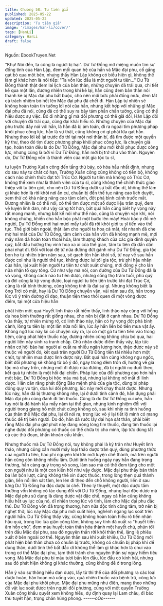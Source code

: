 ```yaml
---
title: Chương 58: Tu tiên giả
published: 2025-05-22
updated: 2025-05-22
description: 'Tu tiên giả'
image: '/images/han-li/cover/'
tags: [HanLi]
category: HanLi
draft: false
---
```


Nguồn: EbookTruyen.Net

"Khụ! Nói đến, ta cũng là người bị hại".
Dư Tử Đồng mở miệng muốn tìm sự đồng tình của Hàn Lập, đem
mối quan hệ của hắn và Mặc đại phu, cố gắng gạt bỏ qua một
bên, nhưng thấy Hàn Lập không có biểu hiện gì, không thể làm gì
khác hơn là nói tiếp:
"Ta vốn lúc đầu là một người tu tiên…"
Dư Tử Đồng thành thật đem lai lịch của bản thân, những chuyện
đã trải qua, chi tiết kể qua một lần, đương nhiên trong khi kẻ lại,
hắn cũng đem bản thân nói thành kẻ bị Mặc đại phu bắt buộc, cho
nên mới bức phải đồng mưu, đem tất cả trách nhiệm bỏ hết lên
Mặc đại phu đã chết đi.
Hàn Lập tự nhiên sẽ không hoàn toàn tin tưởng lời nói của hắn,
nhưng kết hợp với những gì Mặc đại phu đã nói, cũng đã có thể
suy ra bảy tám phần chân tướng, cũng có thể hiểu được sự việc.
Bỏ đi những gì mà đối phương có thể giả dối, Hàn Lập đối với
chuyện đã trải qua, cũng đại khái hiểu rõ.
Những chuyện của Mặc đại phu trước đây nói với hắn, là hắn đã
bị ám toán, đi ra ngoài tìm phương pháp khôi phục công lực, hẳn
là sự thật, cũng không có gì phải lừa gạt hắn.
Nhưng theo lời kể lại trước đó thì tại một nơi thần bí, đã tìm được
một quyển kỳ thư, theo đó tìm được phương pháp khôi phục công
lực, là chuyện giả tạo, hoàn toàn đều là do Dư Tử Đồng, Mặc đại
phu mới khôi phục được công lực, nhưng cũng là bởi vì Dư Tử
Đồng, hắn mới bị trớ chú vào thân.
Nguyên do, Dư Tử Đồng vốn là thành viên của một gia tộc tu sĩ,

tu luyện Trường Xuân công đến tầng thứ bảy, có hỏa hầu nhất
định, nhưng do sau này tư chất có hạn, Trường Xuân công cũng
không có tiến bộ, không cách nào chính thức đạt tới Trúc Cơ.
Người tu tiên mà không có Trúc Cơ, không thể xem như là thành
viên của tu sĩ, cũng không thể chính thức giao thiệp với tu tiên
giới, cho nên Dư Tử Đồng dưới sự bất đắc dĩ, không thể làm gì
khác hơn là rời khỏi nơi ẩn cư, chuẩn bị đến thế tục nâng cao lịch
duyệt, xem thử có khả năng nâng cao tâm cảnh, đột phá bình
cảnh trước mắt.
Đương nhiên là có thể nói, có thể tìm được một số dược liệu trân
quý, đem về luyện linh đan, như vậy càng tốt hơn, bất quá hắn
cũng biết hy vọng này rất mong manh, nhưng bất kể nói như thế
nào, cũng là chuyện vận khí, nói không chừng, khiến cho hắn bộc
phát một bước lên mây!
Hoài bão ý đồ mê người, Dư Tử Đồng mới hai mươi mấy tuổi đã
rời khỏi giới tu sĩ tiến vào thế tục.
Thế giới bên ngoài, thật làm cho người ta hoa cả mắt, rất nhanh
đã che mờ hai mắt của Dư Tử Đồng, tâm cảnh của hắn vốn đã
không mạnh mẽ, mới mấy năm đã hoàn toàn thoái hóa, làm
thượng khách của các gia đình quyền quý, bắt đầu hưởng thụ
vinh hoa xa xỉ của thế gian, tâm tu tiên đã dần dần phai nhạt đi.
Đối với loại đệ tử nửa đường đứt gánh như Dư Tử Đồng, gia tộc
bọn họ tự nhiên trăm năm sau, sẽ gạch tên hắn khỏi sổ, từ nay về
sau hắn được coi như là người thế tục, không được lui tới gia tộc,
trừ phi hậu nhân của hắn, lại xuất hiện người tu tiên tư chất xuất
chúng, mới đồng ý cho lần nữa nhận tổ quy tông.
Cứ như vậy mà nói, con đường của Dư Tử Đồng đã là vô vọng,
không cách nào tu tiên được, nhưng sống thọ trăm tuổi, phú quý
cả đời cũng là kỳ vọng được, loại người tu tiên tiên trước khi đạt
Trúc Cơ, cũng là rất bình thường, cũng không tính là đại sự gì.
Nhưng không biết là ông Trời có mắt, hay là Dư Tử Đồng chuyển
vận, vài năm sau đó, hắn trong lúc vô ý trên đường đi dạo, thuận
tiện theo thói quen đi một vòng dược điếm, tại một cửa hiệu hắn

phát hiện một quả Huyết linh thảo rất hiếm thấy, linh thảo này
cùng với hồng du hoa bình thường rất giống nhau, cho nên bị đặt
ở cạnh nhau.
Dư Tử Đồng vừa thấy, tự nhiên mừng rỡ, có linh thảo này, hắn có
hy vọng đột phá bình cảnh, lòng tu tiên lại một lần nữa nổi lên, lúc
ấy hắn liền bỏ tiền mua vật ấy.
Không ngờ lúc này lại có chuyện xảy ra, lại có một gã tu tiên tiến
vào trong tiệm, cũng phát hiện thuốc này, đương nhiên cũng
không chịu bỏ qua, hai người liền nảy sinh ra tranh chấp.
Chủ nhân dược điếm thấy vậy, lập tức nhân cơ hội bảo hai người
ai xuất ra nhiều ngân lượng hơn, thảo dược này sẽ thuộc về
người đó, kết quả trên người Dư Tử Đồng tiền tài nhiều hơn một
chút, tự nhiên mua được linh dược này.
Bất quá hắn cũng không ngu ngốc, biết đối phương sẽ không từ
bỏ ý đồ, ngay trong đêm trốn đi, hướng về gia tộc mà chạy trốn,
nhưng mới đi được nửa đường, đã bị người nọ đuổi theo, kết quả
tự nhiên là một hồi đại chiến.
Pháp lực của đối phương cao hơn hắn một bậc, Dư Tử Đồng bị
hộc máu mà bại, nhưng lại không nỡ mất đi linh dược. Hắn cắn
răng phát động Bảo mệnh phù của gia tộc, dùng bí pháp đồng
quy vu tận, dọa lui đối phương, lúc này mới chạy thoát được.
Nhưng lúc này, hắn đã bị thương không nhẹ, lại ở dưới tình cảnh
đó, hắn đụng phải Mặc đại phu cũng đanh đi tìm thuốc.
Cũng là do Dư Tử Đồng xui xẻo, hắn tuy nói là đã hành tẩu mấy
năm tại thế gian, nhưng kinh nghiệm đối với người trong giang hồ
một chút cũng không có, sau khi nhìn ra tình huống của thân thể
Mặc đại phu, lại đi nói ra, trong lúc vô ý lại tiết lộ mình có mang
thuốc để trị bên người.
Do đó, hắn đã rước lấy đại họa sát thân, phải biết rằng Mặc đại
phu giờ phút này đang nóng lòng tìm thuốc, đang tìm thuốc lại
nghe được đối phương có thuốc có thể chữa trị cho mình, lập tức
dùng tất cả các thủ đoạn, khẩn khoản cầu khẩn.

Nhưng thuốc mà Dư Tử Đồng nói, tuy không phải là kỳ trân như
Huyết linh thảo, nhưng cũng cần mười mấy loại thảo dược trân
quý, dùng phương thức của người tu tiên, hao phí nguyên khí lớn
mới luyện chế thành, mà trên người hắn cũng còn không nhiều
lắm. Dưới tình huống ngày nay hắn đang trọng thương, hắn càng
quý trọng vô song, làm sao mà có thể đem tặng cho một con
người như là một con kiến hôi như vậy được.
Mặc đại phu thấy bản thân ba lần bốn lượt, cũng không thể xin
được thuốc, trong lòng thẹn quá thành giận, liền nổi lên sát tâm,
len lén đi theo đến chỗ không người, liền ở sau lưng Dư Tử Đồng
hạ độc dược bí chế.
Theo lý thuyết, một độc dược tầm thường vốn không có tác dụng
đối với Dư Tử Đồng, nhưng loại độc dược mà Mặc đại phu sử
dụng là dùng dược vật đặc chế, ngay cả hắn cũng không hiểu hết
uy lực của nó, dĩ nhiên trong lúc vô tình, làm cho Mặc đại phu đắc
thủ.
Dư Tử Đồng vốn đã trọng thương, hơn nữa độc tính công tâm,
trở nên bị nghẹt thở, lúc này Mặc đại phu mới xuất hiện, nghênh
ngang lục soát trên người hắn.
Dư Tử Đồng thấy vậy, cũng không hoàn toàn hiểu rõ tiền nhân
hậu quả, trong lúc lửa giận công tâm, không suy tính đã xuất ra
"huyết tiến âm hồn chú", đem máu huyết toàn thân hóa thành một
huyết chú, phún tới trên đầu Mặc đại phu, sau đó nguyên thần rời
khỏi thân thể, lặng lẽ phiêu xuất ở bên ngoài cơ thể.
Nguyên thần sau khi xuất khiếu, Dư Tử Đồng mới phát hiện bản
thân chưa có chuẩn bị trước, không có chuẩn bị pháp khí để dung
thân, dưới tình thế bất đắc dĩ không thể làm gì khác hơn là chui
vào trong cơ thể Mặc đại phu, tạm thời tránh cho nguyên thần sự
nguy hiểm tiêu vong.
Mà Mặc đại phu bị máu tươi bắn lên đầu, lúc đầu có kinh hãi,
nhưng sau đó phát hiện không gì khác thường, cũng không để ở
trong lòng.

Hắn ỷ vào sự thông hiểu đan dược, lấy từ thi thể của đối phương
ra các loại dược hoàn, hân hoan mà uống vào, quả nhiên thuốc
vào bệnh trừ, công lực của Mặc đại phu khôi phục.
Mặc đại phu mừng như điên, mang theo những đồ vật lục soát
được trên người đối phương, cùng với một quyển Trường Xuân
công khẩu quyết xem không hiểu, dự định quay lại Lam châu, đi
báo thù tuyết hận, trọng chấn hùng phong.
------oOo------
